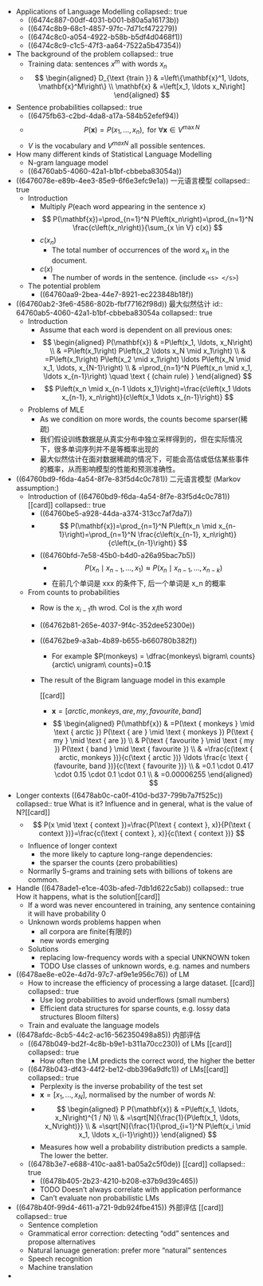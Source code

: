 - Applications of Language Modelling
  collapsed:: true
	- ((6474c887-00df-4031-b001-b80a5a16173b))
	- ((6474c8b9-68c1-4857-97fc-7d71cf472279))
	- ((6474c8c0-a054-4922-b58b-b5df4d0468f1))
	- ((6474c8c9-c1c5-47f3-aa64-7522a5b47354))
- The background of the problem
  collapsed:: true
	- Training data: sentences $x^m$ with words $x_n$
	- $$
	  \begin{aligned}
	  D_{\text {train }} & =\left\{\mathbf{x}^1, \ldots, \mathbf{x}^M\right\} \\
	  \mathbf{x} & =\left[x_1, \ldots x_N\right]
	  \end{aligned}
	  $$
- Sentence probabilities
  collapsed:: true
	- ((6475fb63-c2bd-4da8-a17a-584b52efef94))
	- $$
	  P(\mathbf{x})=P\left(x_1, \ldots, x_n\right), \text { for } \forall \mathbf{x} \in V^{\max N}
	  $$
	- $V$ is the vocabulary and $V^{maxN}$ all possible sentences.
- How many different kinds of Statistical Language Modelling
	- N-gram language model
	- ((64760ab5-4060-42a1-b1bf-cbbeba83054a))
- ((6476078e-e89b-4ee3-85e9-6f6e3efc9e1a)) 一元语言模型
  collapsed:: true
	- Introduction
		- Multiply $P$(each word appearing in the sentence x)
		- $$
		  P(\mathbf{x})=\prod_{n=1}^N P\left(x_n\right)=\prod_{n=1}^N \frac{c\left(x_n\right)}{\sum_{x \in V} c(x)}
		  $$
		- $c(x_n)$
			- The total number of occurrences of the word $x_n$ in the document.
		- $c(x)$
			- The number of words in the sentence. (include `<s> </s>`)
	- The potential problem
		- ((64760aa9-2bea-44e7-8921-ec223848b18f))
- ((64760ab2-3fe6-4586-802b-fbf77162f98d)) 最大似然估计
  id:: 64760ab5-4060-42a1-b1bf-cbbeba83054a
  collapsed:: true
	- Introduction
		- Assume that each word is dependent on all previous ones:
		- $$
		  \begin{aligned}
		  P(\mathbf{x}) & =P\left(x_1, \ldots, x_N\right) \\
		  & =P\left(x_1\right) P\left(x_2 \ldots x_N \mid x_1\right) \\
		  & =P\left(x_1\right) P\left(x_2 \mid x_1\right) \ldots P\left(x_N \mid x_1, \ldots, x_{N-1}\right) \\
		  & =\prod_{n=1}^N P\left(x_n \mid x_1, \ldots x_{n-1}\right) \quad \text { (chain rule) }
		  \end{aligned}
		  $$
		- $$
		  P\left(x_n \mid x_{n-1 \ldots x_1}\right)=\frac{c\left(x_1 \ldots x_{n-1}, x_n\right)}{c\left(x_1 \ldots x_{n-1}\right)}
		  $$
	- Problems of MLE
		- As we condition on more words, the counts become sparser(稀疏)
		- 我们假设训练数据是从真实分布中独立采样得到的，但在实际情况下，很多单词序列并不是等概率出现的
		- 最大似然估计在面对数据稀疏的情况下，可能会高估或低估某些事件的概率，从而影响模型的性能和预测准确性。
- ((64760bd9-f6da-4a54-8f7e-83f5d4c0c781)) 二元语言模型 (Markov assumption:)
	- Introduction of ((64760bd9-f6da-4a54-8f7e-83f5d4c0c781)) [[card]]
	  collapsed:: true
		- ((64760be5-a928-44da-a374-313cc7af7da7))
		- $$
		  P(\mathbf{x})=\prod_{n=1}^N P\left(x_n \mid x_{n-1}\right)=\prod_{n=1}^N \frac{c\left(x_{n-1}, x_n\right)}{c\left(x_{n-1}\right)}
		  $$
		- ((64760bfd-7e58-45b0-b4d0-a26a95bac7b5))
			- $$
			  P\left(x_n \mid x_{n-1}, \ldots, x_1\right) \approx P\left(x_n \mid x_{n-1}, \ldots, x_{n-k}\right)
			  $$
			- 在前几个单词是 xxx 的条件下, 后一个单词是 x_n 的概率
	- From counts to probabilities
		- Row is the $x_{i-1}$th wrod. Col is the $x_i$th word
		- ((64762b81-265e-4037-9f4c-352dee52300e))
		- ((64762be9-a3ab-4b89-b655-b660780b382f))
			- For example $P(monkeys) = \dfrac{monkeys\ bigram\ counts}{arctic\ unigram\ counts}=0.1$
		- The result of the Bigram language model in this example
		  
		  [[card]]
			- $\mathbf{x}=[ arctic, monkeys, are, my, favourite, band ]$
			- $$
			  \begin{aligned}
			  P(\mathbf{x}) & =P(\text { monkeys } \mid \text { arctic }) P(\text { are } \mid \text { monkeys }) P(\text { my } \mid \text { are }) \\
			  & P(\text { favourite } \mid \text { my }) P(\text { band } \mid \text { favourite }) \\
			  & =\frac{c(\text { arctic, monkeys })}{c(\text { arctic })} \ldots \frac{c \text { (favourite, band })}{c(\text { favourite })} \\
			  & =0.1 \cdot 0.417 \cdot 0.15 \cdot 0.1 \cdot 0.1 \\
			  & =0.00006255
			  \end{aligned}
			  $$
- Longer contexts ((6478ab0c-ca0f-410d-bd37-799b7a7f525c)) 
  collapsed:: true
  What is it? Influence and in general, what is the value of N?[[card]]
	- $$
	  P(x \mid \text { context })=\frac{P(\text { context }, x)}{P(\text { context })}=\frac{c(\text { context }, x)}{c(\text { context })}
	  $$
	- Influence of longer context
		- the more likely to capture long-range dependencies:
		- the sparser the counts (zero probabilities)
	- Normarlly 5-grams and training sets with billions of tokens are common.
- Handle ((6478ade1-e1ce-403b-afed-7db1d622c5ab)) 
  collapsed:: true
  How it happens, what is the solution[[card]]
	- If a word was never encountered in training, any sentence containing it will have probability 0
	- Unknown words problems happen when
		- all corpora are finite(有限的)
		- new words emerging
	- Solutions
		- replacing low-frequency words with a special UNKNOWN token
		- TODO Use classes of unknown words, e.g. names and numbers
- ((6478ae8e-e02e-4d7d-97c7-af9e1e956c76)) of LM
	- How to increase the efficiency of processing a  large dataset. [[card]]
	  collapsed:: true
		- Use log probabilities to avoid underflows (small numbers)
		- Efficient data structures for sparse counts, e.g. lossy data structures Bloom filters)
	- Train and evaluate the language models
- ((6478afdc-8cb5-44c2-ac16-562350498a85)) 内部评估
	- ((6478b049-bd2f-4c8b-b9e1-b311a70cc230)) of LMs [[card]]
	  collapsed:: true
		- How often the LM predicts the correct word, the higher the better
	- ((6478b043-df43-44f2-be12-dbb396a9dfc1)) of LMs[[card]]
	  collapsed:: true
		- Perplexity is the inverse probability of the test set
		- $\mathbf{x}=\left[x_1, \ldots, x_N\right]$, normalised by the number of words $N$:
		- $$
		  \begin{aligned}
		  P P(\mathbf{x}) & =P\left(x_1, \ldots, x_N\right)^{1 / N} \\
		  & =\sqrt[N]{\frac{1}{P\left(x_1, \ldots, x_N\right)}} \\
		  & =\sqrt[N]{\frac{1}{\prod_{i=1}^N P\left(x_i \mid x_1, \ldots x_{i-1}\right)}}
		  \end{aligned}
		  $$
		- Measures how well a probability distribution predicts a sample. The lower the better.
	- ((6478b3e7-e688-410c-aa81-ba05a2c5f0de)) [[card]]
	  collapsed:: true
		- ((6478b405-2b23-4210-b208-e37b9d39c465))
		- TODO Doesn’t always correlate with application performance
		- Can’t evaluate non probabilistic LMs
- ((6478b40f-99d4-4611-a721-9db924fbe415)) 外部评估 [[card]]
  collapsed:: true
	- Sentence completion
	- Grammatical error correction: detecting “odd” sentences and propose alternatives
	- Natural lanuage generation: prefer more “natural” sentences
	- Speech recognition
	- Machine translation
-